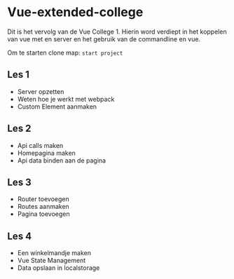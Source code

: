 # Vue-extended-college
Dit is het vervolg van de Vue College 1. Hierin word verdiept in het koppelen van vue met en server en het gebruik van de commandline en vue.

Om te starten clone map: `start project`

## Les 1
- Server opzetten
- Weten hoe je werkt met webpack
- Custom Element aanmaken

## Les 2
- Api calls maken
- Homepagina maken
- Api data binden aan de pagina

## Les 3
- Router toevoegen
- Routes aanmaken
- Pagina toevoegen

## Les 4
- Een winkelmandje maken
- Vue State Management
- Data opslaan in localstorage
